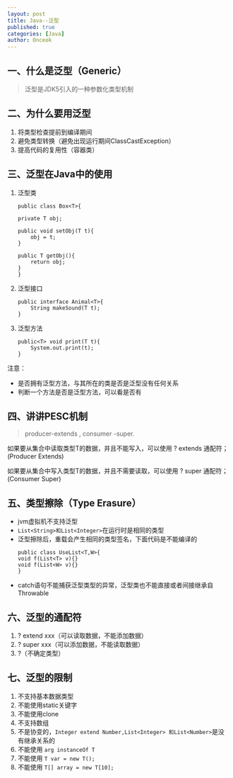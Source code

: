 ```yaml
---
layout: post
title: Java--泛型
published: true
categories: [Java]
author: Onceok
---
```

## 一、什么是泛型（Generic） ##
> 泛型是JDK5引入的一种参数化类型机制

## 二、为什么要用泛型 ##
1. 将类型检查提前到编译期间
2. 避免类型转换（避免出现运行期间ClassCastException）
3. 提高代码的复用性（容器类）

## 三、泛型在Java中的使用 ##
1. 泛型类

    ```
	public class Box<T>{

	private T obj;

	public void setObj(T t){
		obj = t;	
	}

	public T getObj(){
		return obj;
	}
	}	

2. 泛型接口
	```
	public interface Animal<T>{
		String makeSound(T t);
	}
3. 泛型方法
	```
	public<T> void print(T t){
		System.out.print(t);
	}
注意：
- 是否拥有泛型方法，与其所在的类是否是泛型没有任何关系
- 判断一个方法是否是泛型方法，可以看是否有<T>
## 四、讲讲PESC机制 ##


> producer-extends , consumer -super.

如果要从集合中读取类型T的数据，并且不能写入，可以使用 ? extends 通配符；(Producer Extends)

如果要从集合中写入类型T的数据，并且不需要读取，可以使用 ? super 通配符；(Consumer Super)

## 五、类型擦除（Type Erasure） ##

- jvm虚拟机不支持泛型
- `List<String>和List<Integer>`在运行时是相同的类型
-	泛型擦除后，重载会产生相同的类型签名，下面代码是不能编译的
	 ``` 
	public class UseList<T,W>{
	void f(List<T> v){}
	void f(List<W> v){}
	}
- catch语句不能捕获泛型类型的异常，泛型类也不能直接或者间接继承自Throwable   
## 六、泛型的通配符 ##
1. ? extend xxx（可以读取数据，不能添加数据）
2. ? super xxx（可以添加数据，不能读取数据）
3. ?（不确定类型）

## 七、泛型的限制 ##
1. 不支持基本数据类型
2. 不能使用static关键字
4. 不能使用clone
5. 不支持数组
6. 不是协变的，`Integer extend Number,List<Integer> 和List<Number>`是没有继承关系的
7. 不能使用 `arg instanceOf T`
8. 不能使用 `T var = new T();`
9. 不能使用 `T[] array = new T[10];`